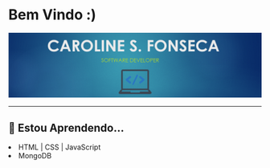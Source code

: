 <h1>Bem Vindo :)</h1>

<img width="auto" src="https://github.com/carolfons/carolfons/blob/master/images/banner.PNG"> 

------------------------------------------------------------------------------------------------------------------------
<h2>🌱 Estou Aprendendo...</h2>
  <li>HTML | CSS | JavaScript</li>
 <li> MongoDB </li>

<!--
**carolfons/carolfons** is a ✨ _special_ ✨ repository because its `README.md` (this file) appears on your GitHub profile.

Here are some ideas to get you started:

- 🔭 I’m currently working on ...
- 🌱 I’m currently learning ...
- 👯 I’m looking to collaborate on ...
- 🤔 I’m looking for help with ...
- 💬 Ask me about ...
- 📫 How to reach me: ...
- 😄 Pronouns: ...
- ⚡ Fun fact: ...
-->
